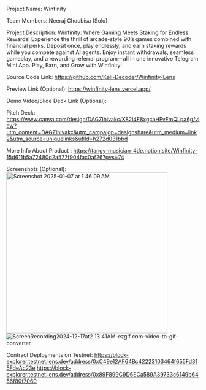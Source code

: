 Project Name: Winfinity

Team Members: Neeraj Choubisa (Solo)

Project Description: Winfinity: Where Gaming Meets Staking for Endless Rewards! Experience the thrill of arcade-style 90’s games combined with financial perks. Deposit once, play endlessly, and earn staking rewards while you compete against AI agents. Enjoy instant withdrawals, seamless gameplay, and a rewarding referral program—all in one innovative Telegram Mini App. Play, Earn, and Grow with Winfinity!

Source Code Link: https://github.com/Kali-Decoder/Winfinity-Lens

Preview Link (Optional):
https://winfinity-lens.vercel.app/

Demo Video/Slide Deck Link (Optional):

Pitch Deck: https://www.canva.com/design/DAGZihivakc/X82i4F8xgcaHFvFmQLpa6g/view?utm_content=DAGZihivakc&utm_campaign=designshare&utm_medium=link2&utm_source=uniquelinks&utlId=h272d031bbd

More Info About Product : https://tangy-musician-4de.notion.site/Winfinity-15d611b5a72480d2a577f904fac0af26?pvs=74

Screenshots (Optional):
<br/>
<img width="420" alt="Screenshot 2025-01-07 at 1 46 09 AM" src="https://github.com/user-attachments/assets/e6fbb259-7256-4723-828e-b341837cd8f7" />
<br/>
![ScreenRecording2024-12-17at2 13 41AM-ezgif com-video-to-gif-converter](https://github.com/user-attachments/assets/7e3a9b74-d270-449e-94a7-d7103df457ed)

Contract Deployments on Testnet:
https://block-explorer.testnet.lens.dev/address/0xC49e12AF64Bc42223103464f655Fd315FdeAc23e
https://block-explorer.testnet.lens.dev/address/0x89F899C9D6ECa589A39733c6149b6456f80f7060


